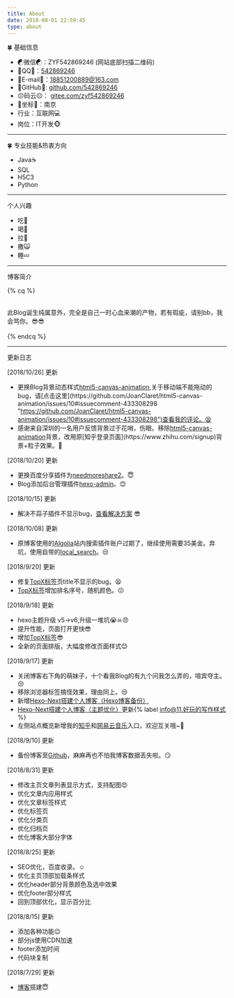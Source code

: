 ```yaml
---
title: About
date: 2018-08-01 22:59:45
type: about
---
```


<div class='about-page'>
<div class="note default no-icon"><p>🍀 基础信息</p></div>

- ☯微信☯：ZYF542869246 (网站底部扫描二维码)
- 🐧QQ🐧：<a href="tencent://AddContact/?fromId=45&fromSubId=1&subcmd=all&uin=542869246&website=www.oicqzone.com">542869246</a>
- 📧E-mail📧：18851200889@163.com
- 😤GitHub😤: [github.com/542869246](http://github.com/542869246 "github.com/542869246")
- 😔码云😔： [gitee.com/zyf542869246](https://gitee.com/zyf542869246 "gitee.com/zyf542869246")
- 🚀坐标🚀：南京
- 行业：互联网💻
- 岗位：IT开发🐵

<hr>
<div class="note default no-icon"><p>🍀 专业技能&amp;热衷方向</p></div>

- Java☕
- SQL
- H5C3
- Python

<hr>
<div class="note default no-icon"><p>个人兴趣</p></div>

- 吃🍗
- 喝🍹
- 拉💩
- 撒🙀
- 睡💤

<hr>
<div class="note default no-icon"><p>博客简介</p></div>

{% cq %}

<br/>
此Blog诞生纯属意外，完全是自己一时心血来潮的产物，若有瑕疵，请别bb，我会骂你。😎😎
<br/>
<br/>
{% endcq %}

<hr>
<div class="note default no-icon"><p>更新日志</p></div>

<div class="note success"><p>[2018/10/26] 更新</p></div>

- 更换Blog背景动态样式[html5-canvas-animation](https://github.com/JoanClaret/html5-canvas-animation "https://github.com/JoanClaret/html5-canvas-animation"),关于移动端不能拖动的bug，请[点击这里](https://github.com/JoanClaret/html5-canvas-animation/issues/10#issuecomment-433308298 "https://github.com/JoanClaret/html5-canvas-animation/issues/10#issuecomment-433308298")查看我的评论。😫
- 感谢来自深圳的一名用户反馈背景过于花哨，伤眼。移除[html5-canvas-animation](https://github.com/JoanClaret/html5-canvas-animation "https://github.com/JoanClaret/html5-canvas-animation")背景，改用原[知乎登录页面](https://www.zhihu.com/signup)背景+粒子效果。😤

<div class="note success"><p>[2018/10/20] 更新</p></div>

- 更换百度分享插件为[needmoreshare2](https://github.com/theme-next/theme-next-needmoreshare2)。😇
- Blog添加后台管理插件[hexo-admin](https://jaredforsyth.com/hexo-admin/)。😊

<div class="note success"><p>[2018/10/15] 更新</p></div>

- 解决不蒜子插件不显示bug，[查看解决方案](https://blog.csdn.net/stormdony/article/details/82980320 "查看解决方案") 😎

<div class="note success"><p>[2018/10/08] 更新</p></div>

- 原博客使用的[Algolia](https://www.algolia.com/)站内搜索插件账户过期了，继续使用需要35美金。弃坑，使用自带的[local_search](https://github.com/theme-next/hexo-generator-searchdb)。😒

<div class="note success"><p>[2018/9/20] 更新</p></div>

- 修复[TopX标签](https://yfzhou.coding.me/top/)页title不显示的bug。😫
- [TopX标签](https://yfzhou.coding.me/top/)增加排名序号，随机颜色。😖

<div class="note success"><p>[2018/9/18] 更新</p></div>

- hexo主题升级 v5->v6,升级一堆坑😭☠😠
- 提升性能，页面打开更快😎
- 增加[TopX标签](https://yfzhou.coding.me/top/)😎
- 全新的页面排版，大幅度修改页面样式😊

<div class="note success"><p>[2018/9/17] 更新</p></div>

- 关闭博客右下角的萌妹子，十个看我Blog的有九个问我怎么弄的，喧宾夺主。😒
- 移除浏览器标签搞怪效果，理由同上。😒
- 新增[Hexo-Next搭建个人博客（Hexo博客备份）](https://yfzhou.coding.me/2018/09/17/Hexo-Next%E6%90%AD%E5%BB%BA%E4%B8%AA%E4%BA%BA%E5%8D%9A%E5%AE%A2%EF%BC%88Hexo%E5%8D%9A%E5%AE%A2%E5%A4%87%E4%BB%BD%EF%BC%89/)
- [Hexo-Next搭建个人博客（主题优化）](https://yfzhou.coding.me/2018/08/27/Hexo-Next%E6%90%AD%E5%BB%BA%E4%B8%AA%E4%BA%BA%E5%8D%9A%E5%AE%A2%EF%BC%88%E4%B8%BB%E9%A2%98%E4%BC%98%E5%8C%96%EF%BC%89/)更新{% label info@11.好玩的写作样式 %}
- 左侧站点概览新增我的[知乎](https://www.zhihu.com/people/yu-sui-58/activities)和[网易云音乐](https://music.163.com/#/user/home?id=343583524)入口，欢迎互关哦~😤

<div class="note success"><p>[2018/9/10] 更新</p></div>

- 备份博客至[Github](https://github.com/542869246)，麻麻再也不怕我博客数据丢失啦。😏

<div class="note success"><p>[2018/8/31] 更新</p></div>

- 修改主页文章列表显示方式，支持配图😍
- 优化文章内应用样式
- 优化文章标签样式
- 优化标签页
- 优化分类页
- 优化归档页
- 优化博客大部分字体

<div class="note success"><p>[2018/8/25] 更新</p></div>

- SEO优化，百度收录。☺
- 优化主页顶部加载条样式
- 优化header部分背景颜色及选中效果
- 优化footer部分样式
- 回到顶部优化，显示百分比

<div class="note success"><p>[2018/8/15] 更新</p></div>

- 添加各种功能😉
- 部分js使用CDN加速
- footer添加时间
- 代码块复制

<div class="note success"><p>[2018/7/29] 更新</p></div>

- [博客](https://yfzhou.coding.me/)搭建😇

</div>